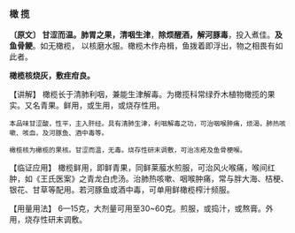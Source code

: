 ### 橄  揽	

**〔原文〕  甘涩而温。肺胃之果，清咽生津**，**除烦醒酒，解河豚毒**，投入煮佳。**及鱼骨鲠**。如无橄榄，
以核磨水服。橄榄木作舟楫，鱼拨着即浮出，物之相畏有如此者。

  **橄榄核烧灰，敷疰疳良。**	

【讲解】   橄榄长于清肺利咽，兼能生津解毒。为橄揽科常绿乔木植物橄揽的果实。又名青果。鲜用，或生用，或烧存性用。

    本品味甘涩酸，性平，主入肝经。具有清肺生津，利咽解毒之功，可治咽喉肿痛，烦渴，肺热咳嗽、咳血，及河豚鱼、酒中毒等。

    橄榄核为橄榄的果核。甘涩而温，无毒。烧存性研末调敷，可治冻疮及鱼骨梗喉。

【临证应用】  橄榄鲜用，即鲜青果，同鲜莱菔水煎服，可治风火喉痛，喉间红肿，如《王氏医案》之青龙白虎汤。治肺热咳嗽、咽喉肿痛，常与胖大海、桔梗、银花、甘草等配用。若河豚鱼或酒中毒，可单用鲜橄榄榨汁频服。

【用量用法】   6—15克，大剂量可用至30~60克。煎服，或捣汁，或熬膏。外用，烧存性研末调敷。
